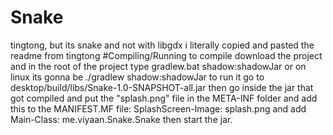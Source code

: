 # Snake
tingtong, but its snake and not with libgdx
i literally copied and pasted the readme from tingtong
#Compiling/Running
to compile download the project and in the root of the project type gradlew.bat shadow:shadowJar or on linux its gonna be ./gradlew shadow:shadowJar to run it go to desktop/build/libs/Snake-1.0-SNAPSHOT-all.jar then go inside the jar that got compiled and put the "splash.png" file in the META-INF folder and add this to the MANIFEST.MF file: SplashScreen-Image: splash.png and add Main-Class: me.viyaan.Snake.Snake then start the jar.
